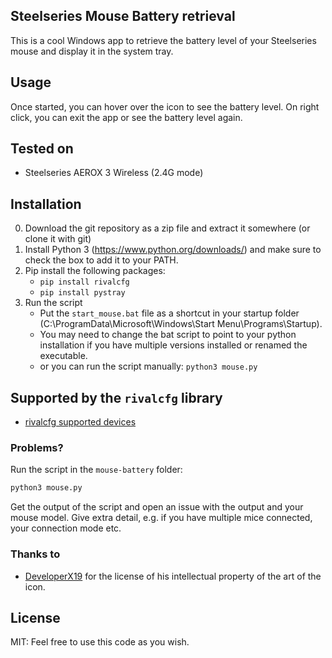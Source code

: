 ## Steelseries Mouse Battery retrieval

This is a cool Windows app to retrieve the battery level of your Steelseries
mouse and display it in the system tray.

## Usage

Once started, you can hover over the icon to see the battery level. On right
click, you can exit the app or see the battery level again.

## Tested on

- Steelseries AEROX 3 Wireless (2.4G mode)


## Installation
0. Download the git repository as a zip file and extract it somewhere (or clone
   it with git)
1. Install Python 3 (https://www.python.org/downloads/) and make sure to check
   the box to add it to your PATH.
2. Pip install the following packages:
   - `pip install rivalcfg`
   - `pip install pystray`
3. Run the script
   - Put the `start_mouse.bat` file as a shortcut in your startup folder
     (C:\ProgramData\Microsoft\Windows\Start Menu\Programs\Startup).
   - You may need to change the bat script to point to your python installation
     if you have multiple versions installed or renamed the executable.
   - or you can run the script manually: `python3 mouse.py`

## Supported by the `rivalcfg` library
- [rivalcfg supported devices](https://flozz.github.io/rivalcfg/devices/index.html)

### Problems?

Run the script in the `mouse-battery` folder:

```sh
python3 mouse.py
```

Get the output of the script and open an issue with the output and your mouse
model. Give extra detail, e.g. if you have multiple mice connected, your
connection mode etc.

### Thanks to

- [DeveloperX19](https://github.com/DeveloperX19) for the license of his
  intellectual property of the art of the icon.

## License

MIT: Feel free to use this code as you wish.
